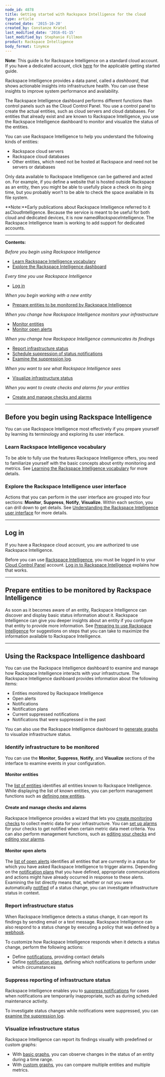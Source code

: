 ```yaml
---
node_id: 4878
title: Getting started with Rackspace Intelligence for the cloud
type: article
created_date: '2015-10-20'
created_by: Constanze Kratel
last_modified_date: '2016-01-15'
last_modified_by: Stephanie Fillmon
product: Rackspace Intelligence
body_format: tinymce
---
```


**Note**: This guide is for Rackspace Intelligence on a standard cloud
account. If you have a dedicated account, click
[here](/how-to/getting-started-with-rackspace-intelligence-for-dedicated-accounts)
for the applicable getting started guide.

Rackspace Intelligence provides a data panel, called a *dashboard*, that
shows actionable insights into infrastructure health. You can use these
insights to improve system performance and availability.

The Rackspace Intelligence dashboard performs different functions than
control panels such as the Cloud Control Panel. You use a control panel
to create the actual entities, such as cloud servers and cloud
databases. For entities that already exist and are known to Rackspace
Intelligence, you use the Rackspace Intelligence dashboard to monitor
and visualize the status of the entities.

You can use Rackspace Intelligence to help you understand the following
kinds of entities:

-   Rackspace cloud servers
-   Rackspace cloud databases
-   Other entities, which need not be hosted at Rackspace and need not
    be servers or databases

Only data available to Rackspace Intelligence can be gathered and acted
on. For example, if you define a website that is hosted outside
Rackspace as an entity, then you might be able to usefully place a check
on its ping time, but you probably won&rsquo;t to be able to check the space
available in its file system.

**Note:**Early publications about Rackspace Intelligence referred to it
as*Cloud*Intelligence. Because the service is meant to be useful for
both cloud and dedicated devices, it is now
named*Rackspace*Intelligence. The Rackspace Intelligence team is working
to add support for dedicated accounts.

------------------------------------------------------------------------

**Contents:**

*Before you begin using Rackspace Intelligence*

-   [Learn Rackspace Intelligence vocabulary](#concepts)
-   [Explore the Rackspace Intelligence dashboard](#ui-intro)

*Every time you use Rackspace Intelligence*

-   [Log in](#login)

*When you begin working with a new entity*

-   [Prepare entities to be monitored by Rackspace
    Intelligence](#preparing)

*When you change how Rackspace Intelligence monitors your
infrastructure*

-   [Monitor entities](#monitor-entities)
-   [Monitor open alerts](#monitor-open-alerts)

*When you change how Rackspace Intelligence communicates its findings*

-   [Report infrastructure status](#report-status)
-   [Schedule suppression of status
    notifications](#schedule-suppressions)
-   [E](#examine-log-suppressed)[xamine the suppression
    log](/how-to/examining-the-log-of-alerts-suppressed-by-rackspace-intelligence).

*When you want to see what Rackspace Intelligence sees*

-   [Visualize infrastructure status](#visualize)

*When you want to create checks and alarms for your entities*

-   [Create and manage checks and alarms](#manage-checks-and-alarms)

------------------------------------------------------------------------

Before you begin using Rackspace Intelligence
---------------------------------------------

You can use Rackspace Intelligence most effectively if you prepare
yourself by learning its terminology and exploring its user interface.

### <a href="" id="concepts"></a>Learn Rackspace Intelligence vocabulary

To be able to fully use the features Rackspace Intelligence offers, you
need to familiarize yourself with the basic concepts about entity
monitoring and metrics. See [Learning the Rackspace Intelligence
vocabulary](/how-to/learning-the-rackspace-intelligence-vocabulary) for
more details.

### <a href="" id="ui-intro"></a>Explore the Rackspace Intelligence user interface

Actions that you can perform in the user interface are grouped into four
sections:  **Monitor**, **Suppress**, **Notify**, **Visualize**. Within
each section, you can drill down to get details. See [Understanding the
Rackspace Intelligence user
interface](/how-to/understanding-the-rackspace-intelligence-dashboard-user-interface) for
more details.

------------------------------------------------------------------------

<a href="" id="login"></a>Log in
--------------------------------

If you have a Rackspace cloud account, you are authorized to use
Rackspace Intelligence.

Before you can use [Rackspace
Intelligence](https://intelligence.rackspace.com/), you must be logged
in to your [Cloud Control Panel](https://mycloud.rackspace.com/)
account. [Log in to Rackspace
Intelligence](/how-to/logging-in-to-the-rackspace-intelligence-dashboard)
explains how that works.

------------------------------------------------------------------------

[]()Prepare entities to be monitored by Rackspace Intelligence
--------------------------------------------------------------

As soon as it becomes aware of an entity, Rackspace Intelligence can
discover and display basic status information about it. Rackspace
Intelligence can give you deeper insights about an entity if you
configure that entity to provide more information. See [Preparing to use
Rackspace
Intelligence](/how-to/preparing-to-use-rackspace-intelligence) for
suggestions on steps that you can take to maximize the information
available to Rackspace Intelligence.

------------------------------------------------------------------------

<a href="" id="ui-using"></a>Using the Rackspace Intelligence dashboard
-----------------------------------------------------------------------

You can use the Rackspace Intelligence dashboard to examine and manage
how Rackspace Intelligence interacts with your infrastructure. The
Rackspace Intelligence dashboard provides information about the
following items:

-   Entities monitored by Rackspace Intelligence
-   Open alerts
-   Notifications
-   Notification plans
-   Current suppressed notifications
-   Notifications that were suppressed in the past

You can also use the Rackspace Intelligence dashboard to [generate
graphs](/how-to/getting-started-with-rackspace-intelligence) to
visualize infrastructure status.

### <a href="" id="define-infrastructure"></a>Identify infrastructure to be monitored

You can use the **Monitor**, **Suppress**, **Notify**,
and **Visualize** sections of the interface to examine events in your
configuration.

#### <a href="" id="monitor-entities"></a>Monitor entities

The [list of
entities](/how-to/monitoring-entities-with-rackspace-intelligence) identifies
all entities known to Rackspace Intelligence. While displaying the list
of known entities, you can perform management functions such
as [defining new
entities](/how-to/monitoring-entities-with-rackspace-intelligence#create-entities).

#### <a href="" id="manage-checks-and-alarms"></a>Create and manage checks and alarms

Rackspace Intelligence provides a wizard that lets you [create
monitoring
checks](/how-to/working-with-checks) to
collect metric data for your infrastructure. You can [set up
alarms](/how-to/working-with-alarms) for
your checks to get notified when certain metric data meet criteria. You
can also perform management functions, such as [editing your
checks](/how-to/working-with-checks) and
[editing your
alarms](/how-to/working-with-alarms).

#### <a href="" id="monitor-open-alerts"></a>Monitor open alerts

The [list of open
alerts](/how-to/monitoring-open-alerts-with-rackspace-intelligence) identifies
all entities that are currently in a status for which you have asked
Rackspace Intelligence to trigger alarms. Depending on the [notification
plans](/how-to/working-with-rackspace-intelligence-notification-plans) that
you have defined, appropriate communications and actions might have
already occurred in response to these alerts. Examining the list
directly means that, whether or not you were
automatically [notified](/how-to/working-with-notifications-in-rackspace-intelligence) of
a status change, you can investigate infrastructure status in context.

### <a href="" id="report-status"></a>Report infrastructure status

When Rackspace Intelligence detects a status change, it can report its
findings by sending email or a text message. Rackspace Intelligence can
also respond to a status change by executing a policy that was defined
by
a [webhook](http://docs.rackspace.com/cas/api/v1.0/autoscale-gettingstarted/content/Authenticated_Webhooks_and_Anonymous_Webhooks.html).

To customize how Rackspace Intelligence responds when it detects a
status change, perform the following actions:

-   Define [notifications](/how-to/working-with-notifications-in-rackspace-intelligence),
    providing contact details
-   Define [notification
    plans](/how-to/working-with-rackspace-intelligence-notification-plans),
    defining which notifications to perform under which circumstances

### []()Suppress reporting of infrastructure status

Rackspace Intelligence enables you to [suppress
notifications](/how-to/working-with-notification-suppressions-in-rackspace-intelligence) for
cases when notifications are temporarily inappropriate, such as during
scheduled maintenance activity.

To investigate status changes while notifications were suppressed, you
can [examine the suppression
log](/how-to/examining-the-log-of-alerts-suppressed-by-rackspace-intelligence).

### <a href="" id="visualize"></a>Visualize infrastructure status

Rackspace Intelligence can report its findings visually with predefined
or custom graphs:

-   With [basic
    graphs](/how-to/viewing-basic-graphs-of-activity-in-rackspace-intelligence),
    you can observe changes in the status of an entity during a
    time range.
-   With [custom
    graphs](/how-to/creating-custom-graphs-of-activity-in-rackspace-intelligence),
    you can compare multiple entities and multiple metrics.


